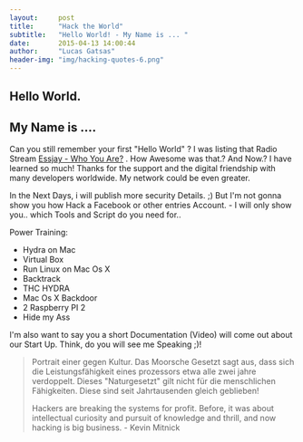 ```yaml
---
layout:     post
title:      "Hack the World"
subtitle:   "Hello World! - My Name is ... "
date:       2015-04-13 14:00:44
author:     "Lucas Gatsas"
header-img: "img/hacking-quotes-6.png"
---
```


<h2 class="section-heading"><strong>Hello World.</strong> </h2>
<h2 class="section-heading">My Name is .... </h2>

Can you still remember your first "Hello World" ? I was listing that Radio Stream [Essjay - Who You Are?](https://www.mixcloud.com/EssjayK/essjay-k-in-the-mix-x-who-you-are-0910-139bpm-123h-lenght-progressive/listeners/) . How Awesome was that.? And Now.? 
I have learned so much! Thanks for the support and the digital friendship with many developers worldwide. My network could be even greater.

In the Next Days, i will publish more security Details. ;) But I'm not gonna show you how Hack a Facebook or other entries Account. - 
I will only show you.. which Tools and Script do you need for.. 

Power Training:


- Hydra on Mac 
- Virtual Box 
- Run Linux on Mac Os X 
- Backtrack 
- THC HYDRA 
- Mac Os X Backdoor
- 2 Raspberry PI 2 
- Hide my Ass 

I'm also want to say you a short Documentation (Video) will come out about our Start Up. Think, do you will see me Speaking ;)! 

<blockquote>
Portrait einer gegen Kultur. Das Moorsche Gesetzt sagt aus, dass sich die Leistungsfähigkeit eines prozessors etwa alle zwei jahre verdoppelt. 
Dieses "Naturgesetzt" gilt nicht für die menschlichen Fähigkeiten. Diese sind seit Jahrtausenden gleich geblieben!

Hackers are breaking the systems for profit. Before, it was about intellectual curiosity and pursuit of knowledge and thrill, and now hacking is big business. - Kevin Mitnick
</blockquote>


